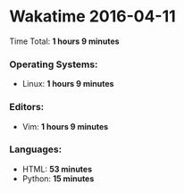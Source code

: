# Wakatime 2016-04-11

Time Total: **1 hours 9 minutes**

### Operating Systems:
- Linux: **1 hours 9 minutes** 

### Editors:
- Vim: **1 hours 9 minutes** 

### Languages:
- HTML: **53 minutes** 
- Python: **15 minutes** 

